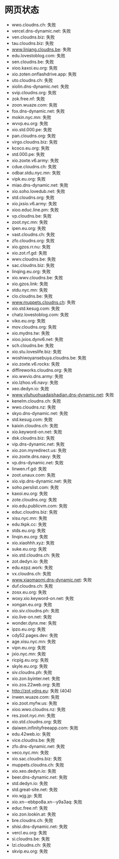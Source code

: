 # 网页状态
- wwo.cloudns.ch: 失败
- vercel.dns-dynamic.net: 失败
- ven.cloudns.biz: 失败
- tau.cloudns.biz: 失败
- www.liniang.cloudns.be: 失败
- edu.lovestoblog.com: 失败
- sen.cloudns.be: 失败
- xioo.kaxoi.eu.org: 失败
- xio.zoten.onflashdrive.app: 失败
- uto.cloudns.ch: 失败
- xiolin.dns-dynamic.net: 失败
- svip.cloudns.org: 失败
- zok.free.nf: 失败
- zoon.wuaze.com: 失败
- fox.dns-dynamic.net: 失败
- mokin.nyc.mn: 失败
- wvvp.eu.org: 失败
- xio.std.000.pe: 失败
- pan.cloudns.org: 失败
- virgo.cloudns.biz: 失败
- kcoco.eu.org: 失败
- std.000.pe: 失败
- xio.zoxte.v6.army: 失败
- cdue.cloudns.ch: 失败
- odbar.stdu.nyc.mn: 失败
- vipk.eu.org: 失败
- miao.dns-dynamic.net: 失败
- xio.soho.lovedub.net: 失败
- std.cloudns.org: 失败
- xio.jxsio.v6.army: 失败
- xioo.educ.line.pm: 失败
- vp.cloudns.be: 失败
- zoot.nyc.mn: 失败
- ipen.eu.org: 失败
- vast.cloudns.ch: 失败
- zfo.cloudns.org: 失败
- xio.gzos.rr.nu: 失败
- xio.zot.rf.gd: 失败
- wwv.cloudns.be: 失败
- sac.cloudns.biz: 失败
- linqing.eu.org: 失败
- xio.wwv.cloudns.be: 失败
- xio.gzos.link: 失败
- stdu.nyc.mn: 失败
- clo.cloudns.be: 失败
- www.muppets.cloudns.ch: 失败
- xio.std.kesug.com: 失败
- chatz.lovestoblog.com: 失败
- viko.eu.org: 失败
- mov.cloudns.org: 失败
- xio.mydns.tw: 失败
- xioo.jxios.dynv6.net: 失败
- sch.cloudns.be: 失败
- xio.stu.loveslife.biz: 失败
- woshiwoyansebuya.cloudns.be: 失败
- xio.zoxte.v6.rocks: 失败
- diffireworks.cloudns.org: 失败
- xio.wwvio.dns.army: 失败
- xio.lzhoo.v6.navy: 失败
- xeo.dedyn.io: 失败
- www.yiluhuohuadaishadian.dns-dynamic.net: 失败
- kenelm.cloudns.ch: 失败
- wwo.cloudns.nz: 失败
- skyo.dns-dynamic.net: 失败
- std.kesug.com: 失败
- kaixin.cloudns.ch: 失败
- xio.keyword-on.net: 失败
- dsk.cloudns.biz: 失败
- vip.dns-dynamic.net: 失败
- xio.zon.myredirect.us: 失败
- xio.zoxte.dns.navy: 失败
- vp.dns-dynamic.net: 失败
- linwen.rf.gd: 失败
- zoot.unaux.com: 失败
- xio.vip.dns-dynamic.net: 失败
- soho.perslist.com: 失败
- kaxoi.eu.org: 失败
- zote.cloudns.org: 失败
- xio.edu.publicvm.com: 失败
- educ.cloudns.biz: 失败
- xisu.nyc.mn: 失败
- edu.tkpk.cc: 失败
- stds.eu.org: 失败
- linqin.eu.org: 失败
- xio.xiaohhh.xyz: 失败
- suke.eu.org: 失败
- xio.std.cloudns.ch: 失败
- zot.dedyn.io: 失败
- edu.ezpz.work: 失败
- vx.cloudns.ch: 失败
- www.xiaomaomi.dns-dynamic.net: 失败
- duf.cloudns.ch: 失败
- zosx.eu.org: 失败
- woxy.xio.keyword-on.net: 失败
- xongan.eu.org: 失败
- xio.siv.cloudns.ph: 失败
- xio.live-on.net: 失败
- wonder.dynx.me: 失败
- ipzo.eu.org: 失败
- cdy52.pages.dev: 失败
- age.xisu.nyc.mn: 失败
- vipn.eu.org: 失败
- jxio.nyc.mn: 失败
- ricpig.eu.org: 失败
- skyle.eu.org: 失败
- siv.cloudns.ph: 失败
- xio.zon.byinter.net: 失败
- xio.zos.22web.org: 失败
- http://zot.ydns.eu: 失败 (404)
- inwen.wuaze.com: 失败
- xio.zoot.myfw.us: 失败
- xioo.wwo.cloudns.nz: 失败
- res.zoot.nyc.mn: 失败
- xio.std.cloudns.org: 失败
- daiwen.infinityfreeapp.com: 失败
- edu.42web.io: 失败
- vice.cloudns.be: 失败
- zfo.dns-dynamic.net: 失败
- veco.nyc.mn: 失败
- xio.sac.cloudns.biz: 失败
- muppets.cloudns.ch: 失败
- xio.xeo.dedyn.io: 失败
- beer.dns-dynamic.net: 失败
- std.dedyn.io: 失败
- std.great-site.net: 失败
- xio.wjg.jp: 失败
- xio.xn--ebbpo8a.xn--y9a3aq: 失败
- educ.free.nf: 失败
- xio.zon.lookin.at: 失败
- bre.cloudns.ch: 失败
- shisi.dns-dynamic.net: 失败
- vercl.eu.org: 失败
- si.cloudns.be: 失败
- lzi.cloudns.ch: 失败
- skvip.eu.org: 失败
